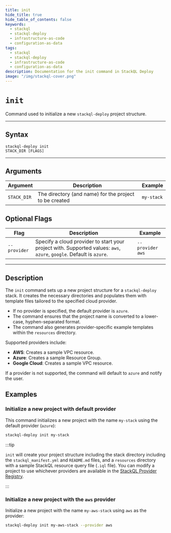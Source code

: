 ```yaml
---
title: init
hide_title: true
hide_table_of_contents: false
keywords:
  - stackql
  - stackql-deploy
  - infrastructure-as-code
  - configuration-as-data
tags:
  - stackql
  - stackql-deploy
  - infrastructure-as-code
  - configuration-as-data  
description: Documentation for the init command in StackQL Deploy
image: "/img/stackql-cover.png"
---
```


# <span className="docFieldHeading">`init`</span>

Command used to initialize a new `stackql-deploy` project structure.

* * *

## Syntax

<code>stackql-deploy <span className="docFieldHeading">init</span> STACK_DIR [FLAGS]</code>

* * *

## Arguments

| Argument | Description | Example |
|--|--|--|
| `STACK_DIR` | The directory (and name) for the project to be created | `my-stack` |

## Optional Flags

| Flag | Description | Example |
|--|--|--|
| <span class="nowrap">`--provider`</span> | Specify a cloud provider to start your project with. Supported values: `aws`, `azure`, `google`. Default is `azure`. | `--provider aws` |

* * *

## Description

The `init` command sets up a new project structure for a `stackql-deploy` stack. It creates the necessary directories and populates them with template files tailored to the specified cloud provider.

- If no provider is specified, the default provider is `azure`.
- The command ensures that the project name is converted to a lower-case, hyphen-separated format.
- The command also generates provider-specific example templates within the `resources` directory.

Supported providers include:

- **AWS**: Creates a sample VPC resource.
- **Azure**: Creates a sample Resource Group.
- **Google Cloud**: Creates a sample VPC resource.

If a provider is not supported, the command will default to `azure` and notify the user.

## Examples

### Initialize a new project with default provider

This command initializes a new project with the name `my-stack` using the default provider (`azure`):

```bash
stackql-deploy init my-stack
```
:::tip

`init` will create your project structure including the stack directory including the `stackql_manifest.yml` and `README.md` files, and a `resources` directory with a sample StackQL resource query file (`.iql` file). You can modify a project to use whichever providers are available in the [StackQL Provider Registry](https://stackql.io/providers).

:::

### Initialize a new project with the `aws` provider

Initialize a new project with the name `my-aws-stack` using `aws` as the provider:

```bash
stackql-deploy init my-aws-stack --provider aws
```
